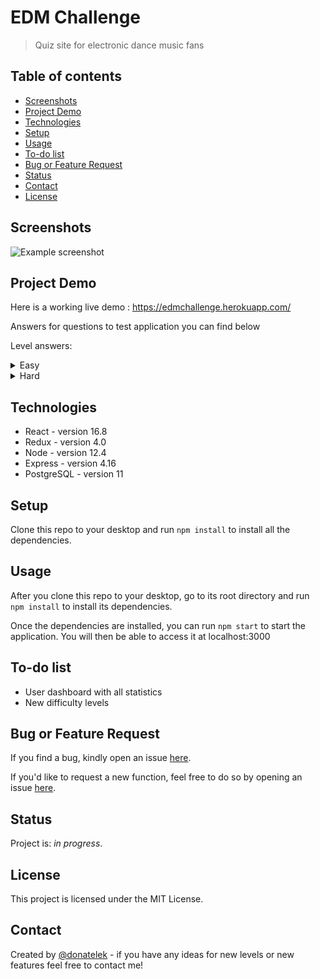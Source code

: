 # EDM Challenge
> Quiz site for electronic dance music fans

## Table of contents

* [Screenshots](#screenshots)
* [Project Demo](#project-demo)
* [Technologies](#technologies)
* [Setup](#setup)
* [Usage](#usage)
* [To-do list](#to-do-list)
* [Bug or Feature Request](#bug-or-feature-request)
* [Status](#status)
* [Contact](#contact)
* [License](#license)

## Screenshots

![Example screenshot](https://github.com/donatelek/EDM-Challenge-Frontend/blob/master/src/img/screenshot.png)

## Project Demo

Here is a working live demo :  https://edmchallenge.herokuapp.com/

Answers for questions to test application you can find below

Level answers:
<details>
<summary>Easy</summary>
<br>
Level 1 - Alan Walker
<br>
Level 2 - Oliver Heldens
<br>
Level 3 - Marshmello
<br>
Level 4 - Deadmau5
<br>
Level 5 - Martin Garrix
<br>
Level 6 - The Chainsmokers
<br>
Level 7 - Avicii
<br>
Level 8 - Tom Swoon
<br>
Level 9 - Dj Snake
<br>
Level 10 - Mike Candys
<br>
Level 11 - Galantis
<br>
</details>


<details>
<summary>Hard</summary>
<br>
Level 1 - Don Diablo
<br>
Level 2 - Timmy Trumpet
<br>
Level 3 - Excision
<br>
Level 4 - Hardwell
<br>
Level 5 - WolfPack
<br>
Level 6 - Moti
<br>
Level 7 - Nicky Romero
<br>
Level 8 - Tiesto
<br>
Level 9 - Dj Bl3nd
<br>
Level 10 - Bassjackers
<br>
Level 11 - Jay Hardway
<br>
Level 12 - Dropgun
<br>
Level 13 - SAYMYNAME
<br>
Level 14 - Getter
<br>
Level 15 - Seven Lions
<br>
Level 16 - Illenium
<br>
</details>


## Technologies

* React - version 16.8
* Redux - version 4.0
* Node - version 12.4
* Express - version 4.16
* PostgreSQL - version 11


## Setup

Clone this repo to your desktop and run `npm install` to install all the dependencies.

## Usage

After you clone this repo to your desktop, go to its root directory and run `npm install` to install its dependencies.

Once the dependencies are installed, you can run  `npm start` to start the application. You will then be able to access it at localhost:3000

## To-do list

* User dashboard with all statistics
* New difficulty levels

## Bug or Feature Request

If you find a bug, kindly open an issue [here](https://github.com/donatelek/EDM-Challenge-Frontend/issues/new).

If you'd like to request a new function, feel free to do so by opening an issue [here](https://github.com/donatelek/EDM-Challenge-Frontend/issues/new).

## Status
Project is: _in progress_.

## License
This project is licensed under the MIT License.

## Contact
Created by [@donatelek](https://jakub-sznajder.herokuapp.com) - if you have any ideas for new levels or new features feel free to contact me!

